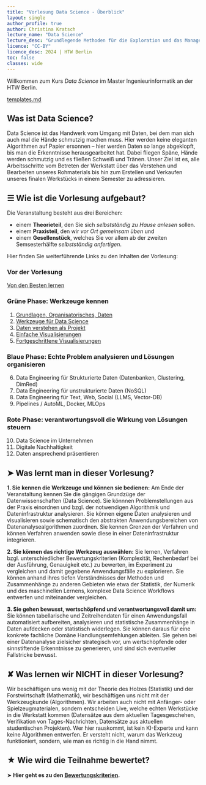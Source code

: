 ```yaml
---
title: "Vorlesung Data Science - Überblick"
layout: single
author_profile: true
author: Christina Kratsch
lecture_name: "Data Science"
lecture_desc: "Grundlegende Methoden für die Exploration und das Management von Daten."
licence: "CC-BY"
licence_desc: 2024 | HTW Berlin 
toc: false
classes: wide
---
```


Willkommen zum Kurs <em>Data Science</em> im Master Ingenieurinformatik an der HTW Berlin.

[templates.md](lecture/templates.md)

## Was ist Data Science?

Data Science ist das Handwerk vom Umgang mit Daten, bei dem man sich auch mal die Hände schmutzig machen muss. Hier werden keine eleganten Algorithmen auf Papier ersonnen – hier werden Daten so lange abgeklopft, bis man die Erkenntnisse herausgearbeitet hat. Dabei fliegen Späne, Hände werden schmutzig und es fließen Schweiß und Tränen. Unser Ziel ist es, alle Arbeitsschritte vom Betreten der Werkstatt über das Verstehen und Bearbeiten unseres Rohmaterials bis hin zum Erstellen und Verkaufen unseres finalen Werkstücks in einem Semester zu adressieren. 

## ☰ Wie ist die Vorlesung aufgebaut?

Die Veranstaltung besteht aus drei Bereichen:

* einem **Theorieteil**, den Sie sich *selbstständig zu Hause anlesen* sollen.
* einem **Praxisteil**, den wir *vor Ort gemeinsam üben* und
* einem **Gesellenstück**, welches Sie vor allem ab der zweiten Semsesterhälfte *selbstständig anfertigen*.

Hier finden Sie weiterführende Links zu den Inhalten der Vorlesung:

### Vor der Vorlesung

[Von den Besten lernen](modules/ex-bahn-ds/index.md)

### Grüne Phase: Werkzeuge kennen

1. [Grundlagen, Organisatorisches, Daten](lectures/01/01.md)
2. [Werkzeuge für Data Science](lectures/02/02.md)
3. [Daten  verstehen als Projekt](lectures/03/03.md)
4. [Einfache Visualisierungen](lectures/04/04.md)
5. [Fortgeschrittene Visualisierungen](lectures/05/05.md)

### Blaue Phase: Echte Problem analysieren und Lösungen organisieren

6. Data Engineering für Strukturierte Daten (Datenbanken, Clustering, DimRed)	
7. Data Engineering für unstrukturierte Daten (NoSQL)		
8. Data Engineering für Text, Web, Social (LLMS, Vector-DB)		
9. Pipelines / AutoML, Docker, MLOps		

### Rote Phase: verantwortungsvoll die Wirkung von Lösungen steuern
10. Data Science im Unternehmen		
11.	Digitale Nachhaltigkeit	
12. Daten ansprechend präsentieren

## ➤ Was lernt man in dieser Vorlesung?

**1. Sie kennen die Werkzeuge und können sie bedienen:** Am Ende der Veranstaltung kennen Sie die gängigen Grundzüge der Datenwissenschaften (Data Science). Sie könnnen Problemstellungen aus der Praxis einordnen und bzgl. der notwendigen Algorithmik und Dateninfrastruktur analysieren. Sie können eigene Daten analysieren und visualisieren sowie schematisch den abstrakten Anwendungsbereichen von Datenanalysealgorithmen zuordnen. Sie kennen Grenzen der Verfahren und können Verfahren anwenden sowie diese in einer Dateninfrastruktur integrieren.

**2. Sie können das richtige Werkzeug auswählen:** Sie lernen,  Verfahren bzgl. unterschiedlicher Bewertungskriterien (Komplexität, Rechenbedarf bei der Ausführung, Genauigkeit etc.) zu bewerten, im Experiment zu vergleichen und damit gegebene Anwendungsfälle zu explorieren. Sie können anhand ihres tiefen Verständnisses der Methoden und Zusammenhänge zu anderen Gebieten wie etwa der Statistik, der Numerik und des maschinellen Lernens, komplexe Data Science 
Workflows entwerfen und miteinander vergleichen. 

**3. Sie gehen bewusst, wertschöpfend und verantwortungsvoll damit um:** Sie können tabellarische und Zeitreihendaten für einen Anwendungsfall automatisiert aufbereiten, analysieren und statistische Zusammenhänge in Daten aufdecken oder statistisch widerlegen. Sie können daraus für eine konkrete fachliche Domäne Handlungsemfehlungen ableiten. Sie gehen bei einer Datenanalyse zielsicher strategisch vor, um wertschöpfende oder sinnstiftende Erkenntnisse zu generieren, und sind sich eventueller Fallstricke bewusst.

## ✘ Was lernen wir NICHT in dieser Vorlesung?

Wir beschäftigen uns wenig mit der Theorie des Holzes (Statistik) und der Forstwirtschaft (Mathematik), wir beschäftigen uns nicht mit der Werkzeugkunde (Algorithmen). Wir arbeiten auch nicht mit Anfänger- oder Spielzeugmaterialen, sondern entscheiden Live, welche echten Werkstücke in die Werkstatt kommen (Datensätze aus dem aktuellen Tagesgeschehen, Verifikation von Tages-Nachrichten, Datensätze aus aktuellen studentischen Projekten). Wer hier rauskommt, ist kein KI-Experte und kann keine Algorithmen entwerfen. Er versteht nicht, warum das Werkzeug funktioniert, sondern, wie man es richtig in die Hand nimmt.


## ★ Wie wird die Teilnahme bewertet?

 ➤ **Hier geht es zu den [Bewertungskriterien](Bewertung.md).**